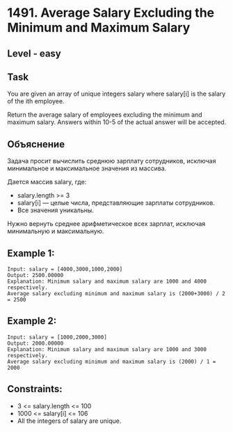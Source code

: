 # 1491. Average Salary Excluding the Minimum and Maximum Salary


## Level - easy


## Task
You are given an array of unique integers salary where salary[i] is the salary of the ith employee.

Return the average salary of employees excluding the minimum and maximum salary. Answers within 10-5 of the actual answer will be accepted.


## Объяснение
Задача просит вычислить среднюю зарплату сотрудников, исключая минимальное и максимальное значения из массива.

Дается массив salary, где:
- salary.length >= 3
- salary[i] — целые числа, представляющие зарплаты сотрудников.
- Все значения уникальны.

Нужно вернуть среднее арифметическое всех зарплат, исключая минимальную и максимальную.


## Example 1:
```
Input: salary = [4000,3000,1000,2000]
Output: 2500.00000
Explanation: Minimum salary and maximum salary are 1000 and 4000 respectively.
Average salary excluding minimum and maximum salary is (2000+3000) / 2 = 2500
```


## Example 2:
```
Input: salary = [1000,2000,3000]
Output: 2000.00000
Explanation: Minimum salary and maximum salary are 1000 and 3000 respectively.
Average salary excluding minimum and maximum salary is (2000) / 1 = 2000
```


## Constraints:
- 3 <= salary.length <= 100
- 1000 <= salary[i] <= 106
- All the integers of salary are unique.